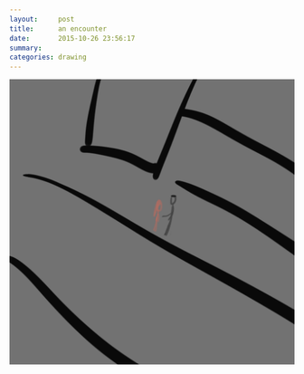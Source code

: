 ```yaml
---
layout:     post
title:      an encounter
date:       2015-10-26 23:56:17
summary:    
categories: drawing
---
```

![an encounter](/images/blog/an-encounter.png "raining, dark, and a despaired girl.")
